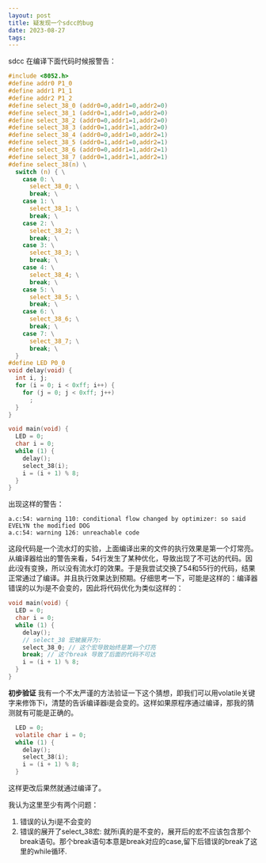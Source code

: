 ```yaml
---
layout: post
title: 疑发现一个sdcc的bug
date: 2023-08-27
tags:
---
```


sdcc 在编译下面代码时候报警告：
```c
#include <8052.h>
#define addr0 P1_0
#define addr1 P1_1
#define addr2 P1_2
#define select_38_0 (addr0=0,addr1=0,addr2=0)
#define select_38_1 (addr0=1,addr1=0,addr2=0)
#define select_38_2 (addr0=0,addr1=1,addr2=0)
#define select_38_3 (addr0=1,addr1=1,addr2=0)
#define select_38_4 (addr0=0,addr1=0,addr2=1)
#define select_38_5 (addr0=1,addr1=0,addr2=1)
#define select_38_6 (addr0=0,addr1=1,addr2=1)
#define select_38_7 (addr0=1,addr1=1,addr2=1)
#define select_38(n) \
  switch (n) { \
    case 0: \
      select_38_0; \
      break; \
    case 1: \
      select_38_1; \
      break; \
    case 2: \
      select_38_2; \
      break; \
    case 3: \
      select_38_3; \
      break; \
    case 4: \
      select_38_4; \
      break; \
    case 5: \
      select_38_5; \
      break; \
    case 6: \
      select_38_6; \
      break; \
    case 7: \
      select_38_7; \
      break; \
  }
#define LED P0_0
void delay(void) {
  int i, j;
  for (i = 0; i < 0xff; i++) {
    for (j = 0; j < 0xff; j++)
      ;
  }
}

void main(void) {
  LED = 0;
  char i = 0;
  while (1) {
    delay();
    select_38(i);
    i = (i + 1) % 8;
  }
}
```
出现这样的警告：
```shell
a.c:54: warning 110: conditional flow changed by optimizer: so said EVELYN the modified DOG
a.c:54: warning 126: unreachable code
```
这段代码是一个流水灯的实验，上面编译出来的文件的执行效果是第一个灯常亮。从编译器给出的警告来看，54行发生了某种优化，导致出现了不可达的代码。因此i没有变换，所以没有流水灯的效果。于是我尝试交换了54和55行的代码，结果正常通过了编译。并且执行效果达到预期。仔细思考一下，可能是这样的：编译器错误的以为i是不会变的，因此将代码优化为类似这样的：
```c
void main(void) {
  LED = 0;
  char i = 0;
  while (1) {
    delay();
    // select_38 宏被展开为:
    select_38_0; // 这个宏导致始终是第一个灯亮
    break; // 这个break 导致了后面的代码不可达
    i = (i + 1) % 8;
  }
}

```

**初步验证**
我有一个不太严谨的方法验证一下这个猜想，即我们可以用volatile关键字来修饰下i，清楚的告诉编译器i是会变的。这样如果原程序通过编译，那我的猜测就有可能是正确的。
```c
  LED = 0;
  volatile char i = 0;
  while (1) {
    delay();
    select_38(i);
    i = (i + 1) % 8;
  }

```
这样更改后果然就通过编译了。

我认为这里至少有两个问题：
1. 错误的认为i是不会变的
2. 错误的展开了select_38宏: 就所i真的是不变的，展开后的宏不应该包含那个break语句。那个break语句本意是break对应的case,留下后错误的break了这里的while循环.



